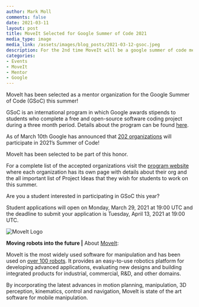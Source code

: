 ```yaml
---
author: Mark Moll
comments: false
date: 2021-03-11
layout: post
title: MoveIt Selected for Google Summer of Code 2021
media_type: image
media_link: /assets/images/blog_posts/2021-03-12-gsoc.jpeg
description: For the 2nd time MoveIt will be a google summer of code mentor organization
categories:
- Events
- MoveIt
- Mentor
- Google
---
```


MoveIt has been selected as a mentor organization for the Google Summer of Code (GSoC) this summer!

GSoC is an international program in which Google awards stipends to students who complete a free and open-source software coding project during a three month period. Details about the program can be found [here](https://summerofcode.withgoogle.com/how-it-works/#timeline).

As of March 10th Google has announced that [202 organizations](https://opensource.googleblog.com/2021/03/google-summer-of-code-2021-mentoring-orgs-announced.html ) will participate in 2021’s Summer of Code!

MoveIt has been selected to be part of this honor.

For a complete list of the accepted organizations visit the [program website](https://g.co/gsoc) where each organization has its own page with details about their org and the all important list of Project Ideas that they wish for students to work on this summer.

Are you a student interested in participating in GSoC this year?

Student applications will open on Monday, March 29, 2021 at 19:00 UTC and the deadline to submit your application is Tuesday, April 13, 2021 at 19:00 UTC.

<div>
</div>

![MoveIt Logo](/assets/images/blog_posts/gsoc_2020_projects/moveit_logo.png)


**Moving robots into the future |**
About [MoveIt](https://moveit.ros.org/):

MoveIt is the most widely used software for manipulation and has been used on [over 100 robots](https://moveit.ros.org/robots/). It provides an easy-to-use robotics platform for developing advanced applications, evaluating new designs and building integrated products for industrial, commercial, R&D, and other domains.

By incorporating the latest advances in motion planning, manipulation, 3D perception, kinematics, control and navigation, MoveIt is state of the art software for mobile manipulation.
